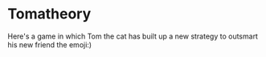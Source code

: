 # Tomatheory
Here's a game in which Tom the cat has built up a new strategy to outsmart his new friend the emoji:)
